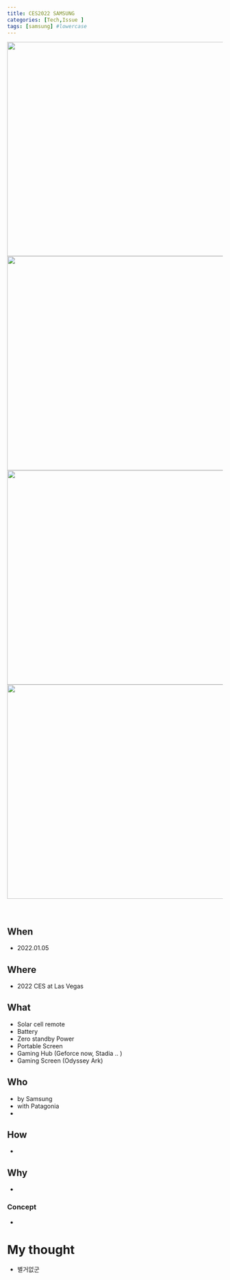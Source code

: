 ```yaml
---
title: CES2022 SAMSUNG
categories: [Tech,Issue ]
tags: [samsung] #lowercase    
---
```




<img src="https://user-images.githubusercontent.com/37606666/148190505-16a2474d-c3b4-4505-839f-50e007bceb52.png" width="800" height="500">


<img src="https://user-images.githubusercontent.com/37606666/148190403-854a4519-e7d1-469b-b2f4-28bbc0bccec1.png" width="800" height="500">


<img src="https://user-images.githubusercontent.com/37606666/148190613-a8a7f6f5-7f5e-49be-bde0-d6636a98fc9a.png" width="800" height="500">


<img src="https://user-images.githubusercontent.com/37606666/148190808-2d80e16e-db9e-465b-b4a6-bb52ea4d7412.png" width="800" height="500">


　　　　　　　　　　　　　　　　　　　　　　　　　　　　　　　　　　　　　　　　　　　　　　　　
　　　　　　　　　　　　　　　　　　　　　　　　　　　　　　　　　　　　　　　　　　　　　　　
## When
- 2022.01.05

## Where
- 2022 CES at Las Vegas

## What
- Solar cell remote
- Battery
- Zero standby Power
- Portable Screen
- Gaming Hub (Geforce now, Stadia .. )
- Gaming Screen (Odyssey Ark)

## Who
- by Samsung
- with Patagonia
- 

## How
- 

## Why
- 


### Concept
- 

# My thought
- 별거없군